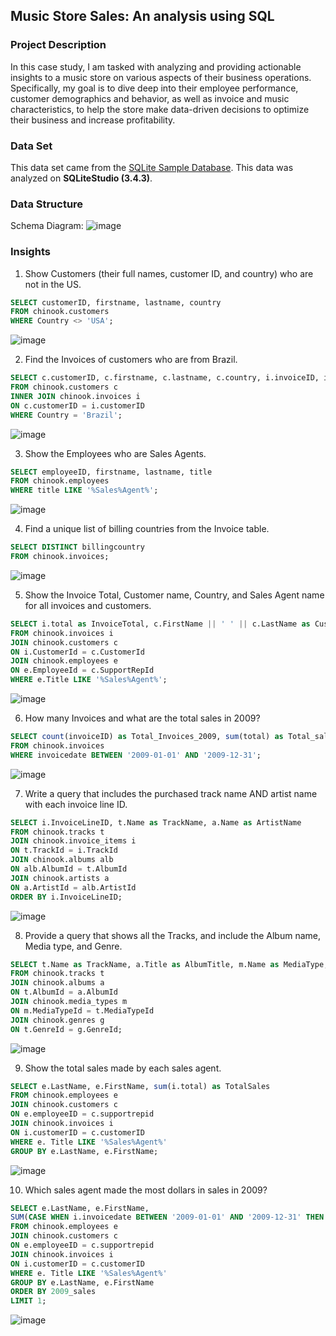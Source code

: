 ## Music Store Sales: An analysis using SQL

### Project Description ### 
In this case study, I am tasked with analyzing and providing actionable insights to a music store on various aspects of their business operations. Specifically, my goal is to dive deep into their employee performance, customer demographics and behavior, as well as invoice and music characteristics, to help the store make data-driven decisions to optimize their business and increase profitability.

### Data Set ###
This data set came from the [SQLite Sample Database](https://www.sqlitetutorial.net/sqlite-sample-database/#:~:text=The%20name%20of%20the%20file%20is%20chinook.db%20If,download%20a%20free%20zip%20software%20such%20as%207-zip.). This data was analyzed on **SQLiteStudio (3.4.3)**.

### Data Structure ###
Schema Diagram:
![image](https://user-images.githubusercontent.com/123992539/227369420-81337f1b-b5c1-4735-8a61-9bf4e0abd4dc.png)


### Insights ###
1. Show Customers (their full names, customer ID, and country) who are not in the US.
```SQL
SELECT customerID, firstname, lastname, country
FROM chinook.customers
WHERE Country <> 'USA';
```
![image](https://user-images.githubusercontent.com/123992539/227374835-c242f79c-7d49-4217-abe8-3169b418bd9a.png)


2. Find the Invoices of customers who are from Brazil.
```SQL
SELECT c.customerID, c.firstname, c.lastname, c.country, i.invoiceID, i.InvoiceDate, i.BillingCountry
FROM chinook.customers c
INNER JOIN chinook.invoices i
ON c.customerID = i.customerID
WHERE Country = 'Brazil';
```
![image](https://user-images.githubusercontent.com/123992539/227375019-efd79a64-252a-4960-b47f-ffa7c6f2cae4.png)

3. Show the Employees who are Sales Agents.
```SQL
SELECT employeeID, firstname, lastname, title
FROM chinook.employees
WHERE title LIKE '%Sales%Agent%';
```
![image](https://user-images.githubusercontent.com/123992539/227375079-50117ca1-a22a-47db-94ba-e062ac4ea4dd.png)

4. Find a unique list of billing countries from the Invoice table.
```SQL
SELECT DISTINCT billingcountry
FROM chinook.invoices;
```
![image](https://user-images.githubusercontent.com/123992539/227375164-e234f40e-dcc4-47f3-adbe-cf06e66a8ac7.png)


5. Show the Invoice Total, Customer name, Country, and Sales Agent name for all invoices and customers.
```SQL
SELECT i.total as InvoiceTotal, c.FirstName || ' ' || c.LastName as CustomerName, c.Country, e.FirstName || ' ' || e.LastName as SalesAgentName
FROM chinook.invoices i
JOIN chinook.customers c
ON i.CustomerId = c.CustomerId
JOIN chinook.employees e
ON e.EmployeeId = c.SupportRepId
WHERE e.Title LIKE '%Sales%Agent%';
```
![image](https://user-images.githubusercontent.com/123992539/227375410-68bd03ff-b6ff-4278-9359-8ce2908af1a4.png)

6. How many Invoices and what are the total sales in 2009?
```SQL
SELECT count(invoiceID) as Total_Invoices_2009, sum(total) as Total_sales_2009
FROM chinook.invoices 
WHERE invoicedate BETWEEN '2009-01-01' AND '2009-12-31';
```
![image](https://user-images.githubusercontent.com/123992539/227375669-fbcc939b-8a2c-4a8f-9e3c-733e77a6eacb.png)

7. Write a query that includes the purchased track name AND artist name with each invoice line ID.
```SQL
SELECT i.InvoiceLineID, t.Name as TrackName, a.Name as ArtistName
FROM chinook.tracks t
JOIN chinook.invoice_items i
ON t.TrackId = i.TrackId
JOIN chinook.albums alb
ON alb.AlbumId = t.AlbumId
JOIN chinook.artists a
ON a.ArtistId = alb.ArtistId
ORDER BY i.InvoiceLineID;
```
![image](https://user-images.githubusercontent.com/123992539/227375816-3904cba2-a919-4c1a-85d8-d309e75ab710.png)

8. Provide a query that shows all the Tracks, and include the Album name, Media type, and Genre.
```SQL
SELECT t.Name as TrackName, a.Title as AlbumTitle, m.Name as MediaType, g.Name as Genre
FROM chinook.tracks t
JOIN chinook.albums a
ON t.AlbumId = a.AlbumId
JOIN chinook.media_types m
ON m.MediaTypeId = t.MediaTypeId
JOIN chinook.genres g
ON t.GenreId = g.GenreId;
```
![image](https://user-images.githubusercontent.com/123992539/227375928-eeefc19d-e430-485c-ba9d-169d58c361c6.png)

9. Show the total sales made by each sales agent.
```SQL
SELECT e.LastName, e.FirstName, sum(i.total) as TotalSales
FROM chinook.employees e
JOIN chinook.customers c
ON e.employeeID = c.supportrepid
JOIN chinook.invoices i
ON i.customerID = c.customerID
WHERE e. Title LIKE '%Sales%Agent%'
GROUP BY e.LastName, e.FirstName;
```
![image](https://user-images.githubusercontent.com/123992539/227375982-3eecd1ed-8332-4036-978c-c32186398eee.png)

10. Which sales agent made the most dollars in sales in 2009?
```SQL
SELECT e.LastName, e.FirstName, 
SUM(CASE WHEN i.invoicedate BETWEEN '2009-01-01' AND '2009-12-31' THEN i.total END) as '2009_Sales'
FROM chinook.employees e
JOIN chinook.customers c
ON e.employeeID = c.supportrepid
JOIN chinook.invoices i
ON i.customerID = c.customerID
WHERE e. Title LIKE '%Sales%Agent%'
GROUP BY e.LastName, e.FirstName
ORDER BY 2009_sales
LIMIT 1;
```
![image](https://user-images.githubusercontent.com/123992539/227376103-df542061-3364-469e-91d5-da82a12f65c0.png)
